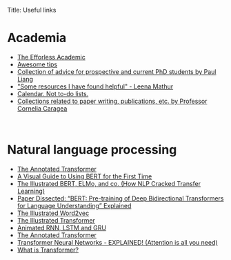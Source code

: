 Title: Useful links

# Academia
- [The Efforless Academic](https://ilyashabanov.substack.com/)
- [Awesome tips](https://github.com/jbhuang0604/awesome-tips)
- [Collection of advice for prospective and current PhD students by Paul Liang](https://github.com/pliang279/awesome-phd-advice)
- ["Some resources I have found helpful" - Leena Mathur](https://l-mathur.github.io/)
- [Calendar. Not to-do lists.](https://deviparikh.medium.com/calendar-in-stead-of-to-do-lists-9ada86a512dd)
- [Collections related to paper writing, publications, etc. by Professor Cornelia Caragea](https://www.cs.uic.edu/~cornelia/links.html)

&nbsp;

# Natural language processing
- [The Annotated Transformer](http://nlp.seas.harvard.edu/annotated-transformer/)
- [A Visual Guide to Using BERT for the First Time](http://jalammar.github.io/a-visual-guide-to-using-bert-for-the-first-time/)
- [The Illustrated BERT, ELMo, and co. (How NLP Cracked Transfer Learning)](http://jalammar.github.io/illustrated-bert/)
- [Paper Dissected: “BERT: Pre-training of Deep Bidirectional Transformers for Language Understanding” Explained](https://datasciencetoday.net/index.php/en-us/nlp/211-paper-dissected-bert-pre-training-of-deep-bidirectional-transformers-for-language-understanding-explained)
- [The Illustrated Word2vec](http://jalammar.github.io/illustrated-word2vec/)
- [The Illustrated Transformer](https://jalammar.github.io/illustrated-transformer/)
- [Animated RNN, LSTM and GRU](https://towardsdatascience.com/animated-rnn-lstm-and-gru-ef124d06cf45)
- [The Annotated Transformer](https://nlp.seas.harvard.edu/2018/04/03/attention.html)
- [Transformer Neural Networks - EXPLAINED! (Attention is all you need)](https://www.youtube.com/watch?v=TQQlZhbC5ps)
- [What is Transformer?](https://medium.com/inside-machine-learning/what-is-a-transformer-d07dd1fbec04)